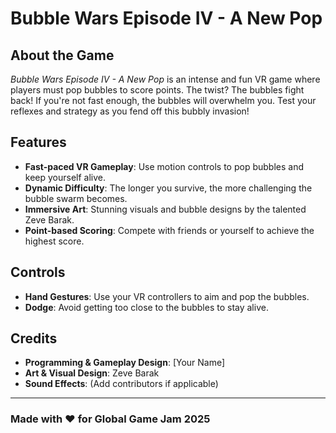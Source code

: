 # Bubble Wars Episode IV - A New Pop

## About the Game

*Bubble Wars Episode IV - A New Pop* is an intense and fun VR game where players must pop bubbles to score points. The twist? The bubbles fight back! If you're not fast enough, the bubbles will overwhelm you. Test your reflexes and strategy as you fend off this bubbly invasion!

## Features
- **Fast-paced VR Gameplay**: Use motion controls to pop bubbles and keep yourself alive.
- **Dynamic Difficulty**: The longer you survive, the more challenging the bubble swarm becomes.
- **Immersive Art**: Stunning visuals and bubble designs by the talented Zeve Barak.
- **Point-based Scoring**: Compete with friends or yourself to achieve the highest score.

## Controls
- **Hand Gestures**: Use your VR controllers to aim and pop the bubbles.
- **Dodge**: Avoid getting too close to the bubbles to stay alive.

## Credits
- **Programming & Gameplay Design**: [Your Name]
- **Art & Visual Design**: Zeve Barak
- **Sound Effects**: (Add contributors if applicable)

---

### Made with ❤️ for Global Game Jam 2025